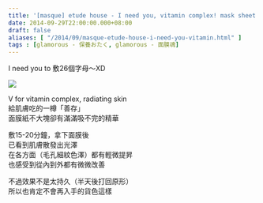 ```yaml
---
title: '[masque] etude house - I need you, vitamin complex! mask sheet'
date: 2014-09-29T22:00:00.000+08:00
draft: false
aliases: [ "/2014/09/masque-etude-house-i-need-you-vitamin.html" ]
tags : [glamorous - 保養おたく, glamorous - 面膜魂]
---
```


I need you to 敷26個字母～XD  

![](/images/etudehousev.jpg)

V for vitamin complex, radiating skin  
給肌膚吃的一樽「善存」  
面膜紙不大塊卻有滿滿吸不完的精華  
  
敷15-20分鐘，拿下面膜後  
已看到肌膚散發出光澤  
在各方面（毛孔細紋色澤）都有輕微提昇  
也感受到從內到外都有微微改善  
  
不過效果不是太持久（半天後打回原形）  
所以也肯定不會再入手的貨色這樣
